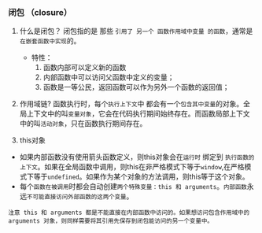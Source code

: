 ### 闭包 （closure）

1. 什么是闭包？
    闭包指的是 那些 `引用了 另一个 函数作用域中变量 的函数`，通常是`在嵌套函数中实现`的。
    * 特性：
        1. 函数内部可以定义新的函数
        2. 内部函数中可以访问父函数中定义的变量；
        3. 函数是一等公民，返回函数可以作为另外一个函数的返回值；

2. 作用域链?
函数执行时，每个`执行上下文`中 都会有一个`包含其中变量`的对象。全局上下文中的叫`变量对象`，它会在代码执行期间始终存在。而函数局部上下文中的叫`活动对象`，只在函数执行期间存在。

3. this对象
* 如果内部函数没有使用箭头函数定义，则this对象会在`运行时` 绑定到 `执行函数的上下文`。如果在全局函数中调用，则this在非严格模式下等于`window`,在严格模式下等于`undefined`。如果作为某个对象的方法调用，则this等于这个对象。
* 每个`函数在被调用`时都会自动创建`两个特殊变量：this 和 arguments`。`内部函数`永远`不可能直接访问外部函数的这两个变量`。

`注意 this 和 arguments 都是不能直接在内部函数中访问的。如果想访问包含作用域中的 arguments 对象，则同样需要将其引用先保存到闭包能访问的另一个变量中。`